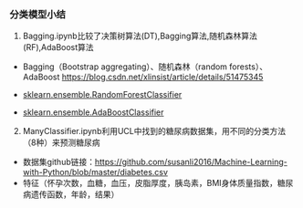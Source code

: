 ### 分类模型小结
1. Bagging.ipynb比较了决策树算法(DT),Bagging算法,随机森林算法(RF),AdaBoost算法
- Bagging（Bootstrap aggregating）、随机森林（random forests）、AdaBoost https://blog.csdn.net/xlinsist/article/details/51475345

- [sklearn.ensemble.RandomForestClassifier](http://scikit-learn.org/stable/modules/generated/sklearn.ensemble.RandomForestClassifier.html)

- [sklearn.ensemble.AdaBoostClassifier](http://scikit-learn.org/stable/modules/generated/sklearn.ensemble.AdaBoostClassifier.html)

2. ManyClassifier.ipynb利用UCL中找到的糖尿病数据集，用不同的分类方法（8种）来预测糖尿病
* 数据集github链接：https://github.com/susanli2016/Machine-Learning-with-Python/blob/master/diabetes.csv
* 特征（怀孕次数，血糖，血压，皮脂厚度，胰岛素，BMI身体质量指数，糖尿病遗传函数，年龄，结果）
